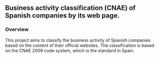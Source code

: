## __Business activity classification (CNAE) of Spanish companies by its web page.__

### Overview
This project aims to classify the business activity of Spanish companies based on the content of their official websites. The classification is based on the CNAE 2009 code system, which is the standard in Spain. 